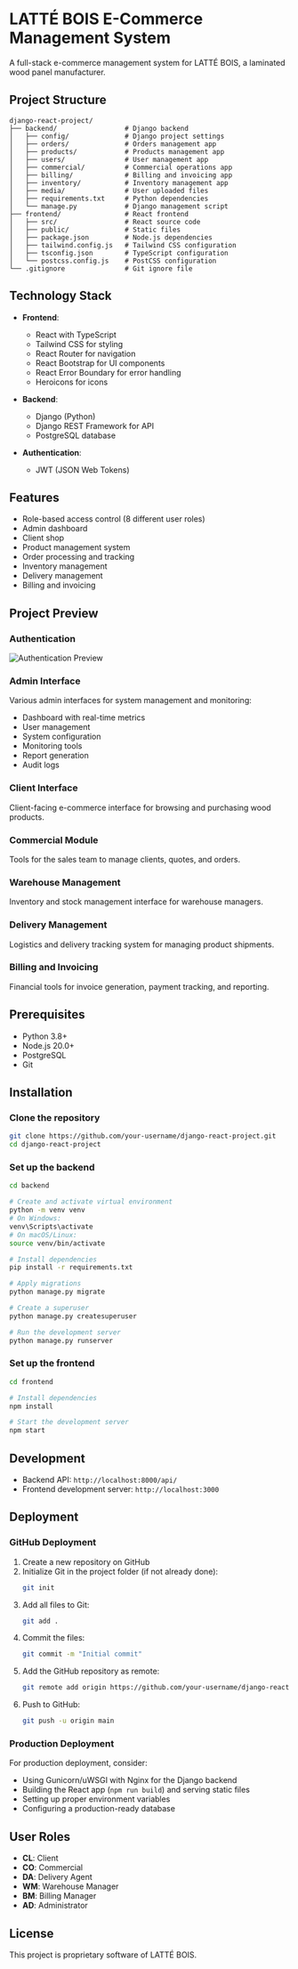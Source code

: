 # LATTÉ BOIS E-Commerce Management System

A full-stack e-commerce management system for LATTÉ BOIS, a laminated wood panel manufacturer.

## Project Structure

```
django-react-project/
├── backend/                 # Django backend
│   ├── config/              # Django project settings
│   ├── orders/              # Orders management app
│   ├── products/            # Products management app
│   ├── users/               # User management app
│   ├── commercial/          # Commercial operations app
│   ├── billing/             # Billing and invoicing app
│   ├── inventory/           # Inventory management app
│   ├── media/               # User uploaded files
│   ├── requirements.txt     # Python dependencies
│   └── manage.py            # Django management script
├── frontend/                # React frontend
│   ├── src/                 # React source code
│   ├── public/              # Static files
│   ├── package.json         # Node.js dependencies
│   ├── tailwind.config.js   # Tailwind CSS configuration
│   ├── tsconfig.json        # TypeScript configuration
│   └── postcss.config.js    # PostCSS configuration
└── .gitignore               # Git ignore file
```

## Technology Stack

- **Frontend**: 
  - React with TypeScript
  - Tailwind CSS for styling
  - React Router for navigation
  - React Bootstrap for UI components
  - React Error Boundary for error handling
  - Heroicons for icons

- **Backend**: 
  - Django (Python)
  - Django REST Framework for API
  - PostgreSQL database

- **Authentication**: 
  - JWT (JSON Web Tokens)

## Features

- Role-based access control (8 different user roles)
- Admin dashboard
- Client shop
- Product management system
- Order processing and tracking
- Inventory management
- Delivery management
- Billing and invoicing

## Project Preview

### Authentication

![Authentication Preview](Preview/Authentification.png)

### Admin Interface

Various admin interfaces for system management and monitoring:

- Dashboard with real-time metrics
- User management
- System configuration
- Monitoring tools
- Report generation
- Audit logs

### Client Interface

Client-facing e-commerce interface for browsing and purchasing wood products.

### Commercial Module

Tools for the sales team to manage clients, quotes, and orders.

### Warehouse Management

Inventory and stock management interface for warehouse managers.

### Delivery Management

Logistics and delivery tracking system for managing product shipments.

### Billing and Invoicing

Financial tools for invoice generation, payment tracking, and reporting.

## Prerequisites

- Python 3.8+
- Node.js 20.0+
- PostgreSQL
- Git

## Installation

### Clone the repository

```bash
git clone https://github.com/your-username/django-react-project.git
cd django-react-project
```

### Set up the backend

```bash
cd backend

# Create and activate virtual environment
python -m venv venv
# On Windows:
venv\Scripts\activate
# On macOS/Linux:
source venv/bin/activate

# Install dependencies
pip install -r requirements.txt

# Apply migrations
python manage.py migrate

# Create a superuser
python manage.py createsuperuser

# Run the development server
python manage.py runserver
```

### Set up the frontend

```bash
cd frontend

# Install dependencies
npm install

# Start the development server
npm start
```

## Development

- Backend API: `http://localhost:8000/api/`
- Frontend development server: `http://localhost:3000`

## Deployment

### GitHub Deployment

1. Create a new repository on GitHub
2. Initialize Git in the project folder (if not already done):
   ```bash
   git init
   ```
3. Add all files to Git:
   ```bash
   git add .
   ```
4. Commit the files:
   ```bash
   git commit -m "Initial commit"
   ```
5. Add the GitHub repository as remote:
   ```bash
   git remote add origin https://github.com/your-username/django-react-project.git
   ```
6. Push to GitHub:
   ```bash
   git push -u origin main
   ```

### Production Deployment

For production deployment, consider:
- Using Gunicorn/uWSGI with Nginx for the Django backend
- Building the React app (`npm run build`) and serving static files
- Setting up proper environment variables
- Configuring a production-ready database

## User Roles

- **CL**: Client
- **CO**: Commercial
- **DA**: Delivery Agent
- **WM**: Warehouse Manager
- **BM**: Billing Manager
- **AD**: Administrator

## License

This project is proprietary software of LATTÉ BOIS. 